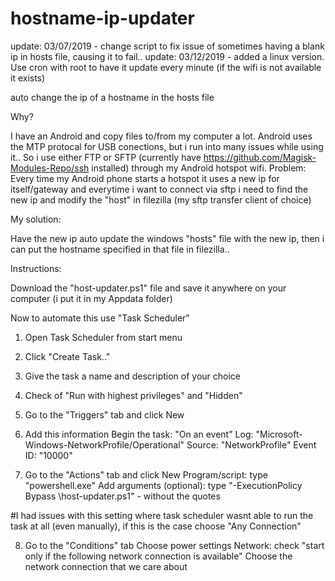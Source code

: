 # hostname-ip-updater

update: 03/07/2019 - change script to fix issue of sometimes having a blank ip in hosts file, causing it to fail..
update: 03/12/2019 - added a linux version. Use cron with root to have it update every minute (if the wifi is not available it exists)

auto change the ip of a hostname in the hosts file


Why?

I have an Android and copy files to/from my computer a lot. Android uses the MTP protocal for USB conections, but i run into many issues while using it.. So i use either FTP or SFTP (currently have https://github.com/Magisk-Modules-Repo/ssh installed) through my Android hotspot wifi.
Problem: Every time my Android phone starts a hotspot it uses a new ip for itself/gateway and everytime i want to connect via sftp i need to find the new ip and modify the "host" in filezilla (my sftp transfer client of choice)

My solution:

Have the new ip auto update the windows "hosts" file with the new ip, then i can put the hostname specified in that file in filezilla..

Instructions:

Download the "host-updater.ps1" file and save it anywhere on your computer (i put it in my Appdata folder)

Now to automate this use "Task Scheduler" 

1. Open Task Scheduler from start menu 

2. Click "Create Task.."

3. Give the task a name and description of your choice

4. Check of "Run with highest privileges" and "Hidden" 

5. Go to the "Triggers" tab and click New

6. Add this information
    Begin the task: "On an event"
    Log: "Microsoft-Windows-NetworkProfile/Operational"
    Source: "NetworkProfile"
    Event ID: "10000"
    
7. Go to the "Actions" tab and click New
    Program/script: type "powershell.exe"
    Add arguments (optional): type "-ExecutionPolicy Bypass <Loaction to File>\host-updater.ps1" - without the quotes

#I had issues with this setting where task scheduler wasnt able to run the task at all (even manually), if this is the case choose "Any Connection"

8. Go to the "Conditions" tab
    Choose power settings
    Network: check "start only if the following network connection is available"
    Choose the network connection that we care about
